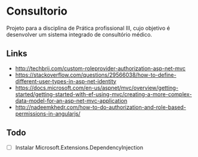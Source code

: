 # Consultorio
Projeto para a disciplina de Prática profissional III, cujo objetivo é desenvolver um sistema integrado de consultório médico.

## Links
- http://techbrij.com/custom-roleprovider-authorization-asp-net-mvc
- https://stackoverflow.com/questions/29566038/how-to-define-different-user-types-in-asp-net-identity
- https://docs.microsoft.com/en-us/aspnet/mvc/overview/getting-started/getting-started-with-ef-using-mvc/creating-a-more-complex-data-model-for-an-asp-net-mvc-application
- http://nadeemkhedr.com/how-to-do-authorization-and-role-based-permissions-in-angularjs/


## Todo
- [ ] Instalar Microsoft.Extensions.DependencyInjection
